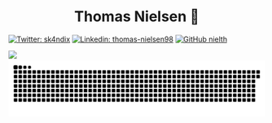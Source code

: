 # <center>Thomas Nielsen 👋</center>


[![Twitter: sk4ndix](https://img.shields.io/twitter/follow/Nielth_?style=social)](https://twitter.com/Nielth_)
[![Linkedin: thomas-nielsen98](https://img.shields.io/badge/-thomas-nielsen98?style=flat-square&logo=Linkedin&logoColor=white&link=https://www.linkedin.com/in/thomas-nielsen98/)](https://www.linkedin.com/in/thomas-nielsen98/)
[![GitHub nielth](https://img.shields.io/github/followers/nielth?label=follow&style=social)](https://github.com/nielth)


<img src="https://github-readme-stats.vercel.app/api/top-langs/?username=nielth&layout=compact&theme=radical">

<picture>
  <source media="(prefers-color-scheme: dark)" srcset="https://raw.githubusercontent.com/nielth/nielth/output/github-contribution-grid-snake-dark.svg">
  <source media="(prefers-color-scheme: light)" srcset="https://raw.githubusercontent.com/nielth/nielth/output/github-contribution-grid-snake.svg">
  <img alt="github contribution grid snake animation" src="https://raw.githubusercontent.com/nielth/nielth/output/github-contribution-grid-snake.svg">
</picture>
